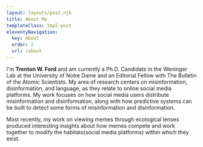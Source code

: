 ```yaml
---
layout: layouts/post.njk
title: About Me
templateClass: tmpl-post
eleventyNavigation:
  key: About
  order: 2
  url: /about
---
```


<header class="w3-container w3-padding-32 w3-center w3-black" id="home">
  <div style="text-align:left">

[//]: # (    <img src="/img/w3images/OIP.jpg" alt="Trenton W. Ford" class="w3-image" width="100"/>)

[comment]: <> (  <h1 class="w3-jumbo"><span class="w3-hide-small">I'm</span> {{ metadata.title }}.</h1>)

I'm **Trenton W. Ford** and am currently a Ph.D. Candidate in the Weninger Lab at the University of Notre Dame and an Editorial Fellow with The Bulletin of the Atomic Scientists. My area of research centers on misinformation, disinformation, and language, as they relate to online social media platforms. My work focuses on how social media users distribute misinformation and disinformation, along with how predictive systems can be built to detect some forms of misinformation and disinformation.

Most recently, my work on viewing memes through ecological lenses produced interesting insights about how memes compete and work together to modify the habitats(social media platforms) within which they exist.

  </div>

[comment]: <> (![alt text]&#40;../img/w3images/OIP.jpg&#41;)
</header>

